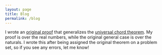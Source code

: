 ```yaml
---
layout: page
title: Blog
permalink: /blog
---
```


I wrote an [original proof](documents/general_uni_ch_thm.pdf) that generalizes the [universal chord theorem](https://en.wikipedia.org/wiki/Universal_chord_theorem). My proof is over the real numbers, while the original general case is over the naturals. I wrote this after being assigned the original theorem on a problem set, so if you see any errors, let me know!

